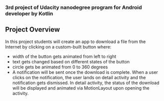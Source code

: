 ### 3rd project of Udacity nanodegree program for Android developer by Kotlin
## Project Overview
In this project students will create an app to download a file from the Internet by clicking on a custom-built button where:<br>
- width of the button gets animated from left to right<br>
- text gets changed based on different states of the button<br>
- circle gets be animated from 0 to 360 degrees<br>
- A notification will be sent once the download is complete. When a user clicks on the notification, 
the user lands on detail activity and the notification gets dismissed. 
In detail activity, the status of the download will be displayed and animated via MotionLayout upon opening the activity.<br>
  
